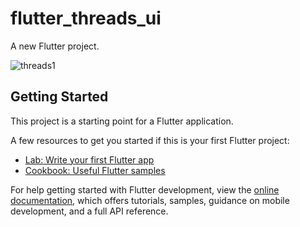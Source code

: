 # flutter_threads_ui

A new Flutter project.

![threads1](https://github.com/NabihUzcategui/Flutter-threads-UI-/assets/99839506/2cae3e02-b0ab-452b-aeb8-75dfd05fe326)


## Getting Started

This project is a starting point for a Flutter application.

A few resources to get you started if this is your first Flutter project:

- [Lab: Write your first Flutter app](https://docs.flutter.dev/get-started/codelab)
- [Cookbook: Useful Flutter samples](https://docs.flutter.dev/cookbook)

For help getting started with Flutter development, view the
[online documentation](https://docs.flutter.dev/), which offers tutorials,
samples, guidance on mobile development, and a full API reference.
